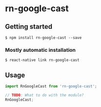 # rn-google-cast

## Getting started

`$ npm install rn-google-cast --save`

### Mostly automatic installation

`$ react-native link rn-google-cast`

## Usage
```javascript
import RnGoogleCast from 'rn-google-cast';

// TODO: What to do with the module?
RnGoogleCast;
```
